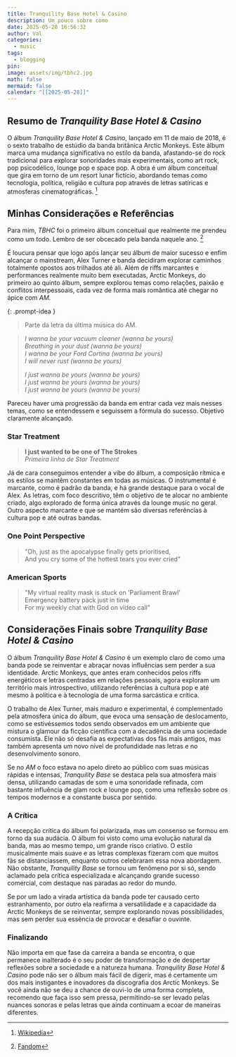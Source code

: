 ```yaml
---
title: Tranquility Base Hotel & Casino
description: Um pouco sobre como
date: 2025-05-28 16:56:32
author: Val
categories:
  - music
tags:
  - blogging
pin: 
image: assets/img/tbhc2.jpg
math: false
mermaid: false
calendar: "[[2025-05-28]]"
---
```

## Resumo de _Tranquility Base Hotel & Casino_

O álbum _Tranquility Base Hotel & Casino_, lançado em 11 de maio de 2018, é o sexto trabalho de estúdio da banda britânica Arctic Monkeys. Este álbum marca uma mudança significativa no estilo da banda, afastando-se do rock tradicional para explorar sonoridades mais experimentais, como art rock, pop psicodélico, lounge pop e space pop. A obra é um álbum conceitual que gira em torno de um resort lunar fictício, abordando temas como tecnologia, política, religião e cultura pop através de letras satíricas e atmosferas cinematográficas. [^1]

## Minhas Considerações e Referências

Para mim, _TBHC_ foi o primeiro álbum conceitual que realmente me prendeu como um todo. Lembro de ser obcecado pela banda naquele ano. [^2]

É loucura pensar que logo após lançar seu álbum de maior sucesso e enfim alcançar o mainstream, Alex Turner e banda decidiram explorar caminhos totalmente opostos aos trilhados até ali. Além de riffs marcantes e performances realmente muito bem executadas, Arctic Monkeys, do primeiro ao quinto álbum, sempre explorou temas como relações, paixão e conflitos interpessoais, cada vez de forma mais romântica até chegar no ápice com _AM_.

{: .prompt-idea }
> Parte da letra da última música do AM.

> _I wanna be your vacuum cleaner (wanna be yours)_  
> _Breathing in your dust (wanna be yours)_  
> _I wanna be your Ford Cortina (wanna be yours)_  
> _I will never rust (wanna be yours)_
> 
> _I just wanna be yours (wanna be yours)_  
> _I just wanna be yours (wanna be yours)_  
> _I just wanna be yours (wanna be yours)_


<!-- markdownlint-capture -->


Pareceu haver uma progressão da banda em entrar cada vez mais nesses temas, como se entendessem e seguissem a fórmula do sucesso. Objetivo claramente alcançado. 



### Star Treatment

>  **I just wanted to be one of The Strokes**  
> _Primeira linha de Star Treatment_

Já de cara conseguimos entender a vibe do álbum, a composição rítmica e os estilos se mantêm constantes em todas as músicas. O instrumental é marcante, como é padrão da banda, e há grande destaque para o vocal de Alex. As letras, com foco descritivo, têm o objetivo de te alocar no ambiente criado, algo explorado de forma única através da lounge music no geral. Outro aspecto marcante e que se mantém são diversas referências à cultura pop e até outras bandas.

### One Point Perspective

>  "Oh, just as the apocalypse finally gets prioritised,  
> And you cry some of the hottest tears you ever cried"

### American Sports

>  "My virtual reality mask is stuck on 'Parliament Brawl'  
> Emergency battery pack just in time  
> For my weekly chat with God on video call"



## Considerações Finais sobre _Tranquility Base Hotel & Casino_

O álbum _Tranquility Base Hotel & Casino_ é um exemplo claro de como uma banda pode se reinventar e abraçar novas influências sem perder a sua identidade. Arctic Monkeys, que antes eram conhecidos pelos riffs energéticos e letras centradas em relações pessoais, agora exploram um território mais introspectivo, utilizando referências à cultura pop e até mesmo à política e à tecnologia de uma forma sarcástica e crítica.

O trabalho de Alex Turner, mais maduro e experimental, é complementado pela atmosfera única do álbum, que evoca uma sensação de deslocamento, como se estivéssemos todos sendo observados em um ambiente que mistura o glamour da ficção científica com a decadência de uma sociedade consumista. Ele não só desafia as expectativas dos fãs mais antigos, mas também apresenta um novo nível de profundidade nas letras e no desenvolvimento sonoro.

Se no _AM_ o foco estava no apelo direto ao público com suas músicas rápidas e intensas, _Tranquility Base_ se destaca pela sua atmosfera mais densa, utilizando camadas de som e uma sonoridade refinada, com bastante influência de glam rock e lounge pop, como uma reflexão sobre os tempos modernos e a constante busca por sentido.

### A Crítica

A recepção crítica do álbum foi polarizada, mas um consenso se formou em torno da sua audácia. O álbum foi visto como uma evolução natural da banda, mas ao mesmo tempo, um grande risco criativo. O estilo musicalmente mais suave e as letras complexas fizeram com que muitos fãs se distanciassem, enquanto outros celebraram essa nova abordagem. Não obstante, _Tranquility Base_ se tornou um fenômeno por si só, sendo aclamado pela crítica especializada e alcançando grande sucesso comercial, com destaque nas paradas ao redor do mundo.

Se por um lado a virada artística da banda pode ter causado certo estranhamento, por outro ela reafirma a versatilidade e a capacidade da Arctic Monkeys de se reinventar, sempre explorando novas possibilidades, mas sem perder sua essência de provocar e desafiar o ouvinte.

### Finalizando

Não importa em que fase da carreira a banda se encontra, o que permanece inalterado é o seu poder de transformação e de despertar reflexões sobre a sociedade e a natureza humana. _Tranquility Base Hotel & Casino_ pode não ser o álbum mais fácil de digerir, mas é certamente um dos mais instigantes e inovadores da discografia dos Arctic Monkeys. Se você ainda não se deu a chance de ouvi-lo de uma forma completa, recomendo que faça isso sem pressa, permitindo-se ser levado pelas nuances sonoras e pelas letras que ainda continuam a ecoar de maneiras diferentes.


[^1]:  ​[Wikipedia](https://en.wikipedia.org/wiki/Tranquility_Base_Hotel_%26_Casino?utm_source=chatgpt.com)
[^2]: [Fandom](https://arcticmonkeys.fandom.com/wiki/Tranquility_Base_Hotel_%26_Casino)







